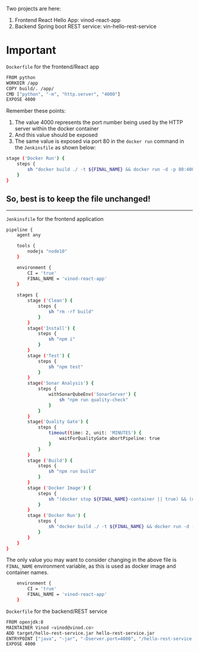 Two projects are here:

1. Frontend React Hello App: vinod-react-app
1. Backend Spring boot REST service: vin-hello-rest-service

# Important

`Dockerfile` for the frontend/React app

```sh
FROM python
WORKDIR /app
COPY build/. /app/
CMD ["python", "-m", "http.server", "4000"]
EXPOSE 4000
```

Remember these points:

1. The value 4000 represents the port number being used by the HTTP server within the docker container
2. And this value should be exposed
3. The same value is exposed via port 80 in the `docker run` command in the `Jenkinsfile` as shown below:

```sh
stage ('Docker Run') {
    steps {
        sh "docker build ./ -t ${FINAL_NAME} && docker run -d -p 80:4000 --name ${FINAL_NAME}-container ${FINAL_NAME}"
    }
}
```

## So, best is to keep the file unchanged!

---

`Jenkinsfile` for the frontend application

```sh
pipeline {
    agent any

    tools {
        nodejs "node10"
    }

    environment {
        CI = 'true' 
        FINAL_NAME = 'vinod-react-app'
    }
    
    stages {
    	stage ('Clean') {
		    steps {
            	sh "rm -rf build"
            }
		}        
        stage('Install') { 
            steps {
                sh "npm i"
            }
        }
        stage ('Test') {
		    steps {
                sh "npm test"
            }
		}
        stage('Sonar Analysis') {
		    steps {
                withSonarQubeEnv('SonarServer') {
                    sh "npm run quality-check"
                }
            }
        }
        stage('Quality Gate') {
		    steps {
                timeout(time: 2, unit: 'MINUTES') {
                    waitForQualityGate abortPipeline: true
                }
            }
        }
        stage ('Build') {
		    steps {
            	sh "npm run build"
            }
		}
        stage ('Docker Image') {
        	steps {
        		sh "(docker stop ${FINAL_NAME}-container || true) && (docker rm ${FINAL_NAME}-container || true) && (docker rmi ${FINAL_NAME} || true)"
        	}
        }
        stage ('Docker Run') {
        	steps {
            	sh "docker build ./ -t ${FINAL_NAME} && docker run -d -p 80:4000 --name ${FINAL_NAME}-container ${FINAL_NAME}"
        	}
        }
    }
}
```

The only value you may want to consider changing in the above file is `FINAL_NAME` environment variable, as this is used as docker image and container names.

```sh
    environment {
        CI = 'true' 
        FINAL_NAME = 'vinod-react-app'
    }
```


`Dockerfile` for the backend/REST service

```sh
FROM openjdk:8
MAINTAINER Vinod <vinod@vinod.co>
ADD target/hello-rest-service.jar hello-rest-service.jar
ENTRYPOINT ["java", "-jar", "-Dserver.port=4000", "/hello-rest-service.jar"]
EXPOSE 4000
```
